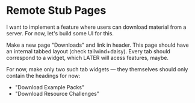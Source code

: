 # Remote Stub Pages

I want to implement a feature where users can download material from a server.
For now, let's build some UI for this.

Make a new page "Downloads" and link in header.
This page should have an internal tabbed layout (check tailwind+daisy).
Every tab should correspond to a widget, which LATER will acess features, maybe.

For now, make only two such tab widgets — they themselves should only contain the headings for now:
- "Download Example Packs"
- "Download Resource Challenges" 